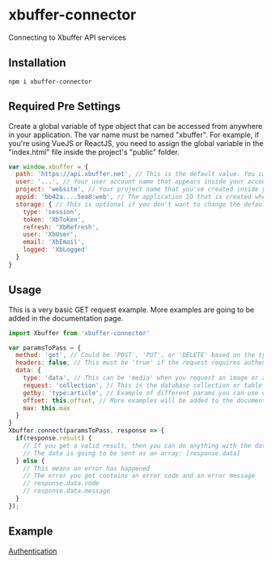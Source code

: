 # xbuffer-connector
Connecting to Xbuffer API services

## Installation
```ssh
npm i xbuffer-connector
```

## Required Pre Settings
Create a global variable of type object that can be accessed from anywhere in your application.
The var name must be named "xbuffer".
For example, if you're using VueJS or ReactJS, you need to assign the global variable in the "index.html" file inside the project's "public" folder.
```JavaScript
var window.xbuffer = {
  path: 'https://api.xbuffer.net', // This is the default value. You can change the path name if you are given a different one.
  user: '...', // Your user account name that appears inside your account
  project: 'website', // Your project name that you've created inside your account
  appid: 'bb42a....5ea8:web', // The application ID that is created when you create a project. Change this value whenever you reset it.
  storage: { // This is optional if you don't want to change the defaults but it's required when you set your own.
    type: 'session',
    token: 'XbToken',
    refresh: 'XbRefresh',
    user: 'XbUser',
    email: 'XbEmail',
    logged: 'XbLogged'
  }
}
```

## Usage
This is a very basic GET request example. More examples are going to be added in the documentation page.
```JavaScript
import Xbuffer from 'xbuffer-connector'

var paramsToPass = {
  method: 'get', // Could be 'POST', 'PUT', or 'DELETE' based on the type of the request
  headers: false, // This must be 'true' if the request requires authentication
  data: {
    type: 'data', // This can be 'media' when you request an image or a file or 'data' if you want to query the database
    request: 'collection', // This is the database collection or table you want to query
    getby: 'type:article', // Example of different params you can use querying your database
    offset: this.offset, // More examples will be added to the documentation part
    max: this.max
  }
}
Xbuffer.connect(paramsToPass, response => {
  if(response.result) {
    // If you get a valid result, then you can do anything with the data that is sent to you
    // The data is going to be sent as an array: [response.data]
  } else {
    // This means an error has happened
    // The error you get contains an error code and an error message
    // response.data.code
    // response.data.message
  }
});
```

## Example
[Authentication](https://github.com/codingride/xbuffer-connector/blob/master/example/auth.js)
